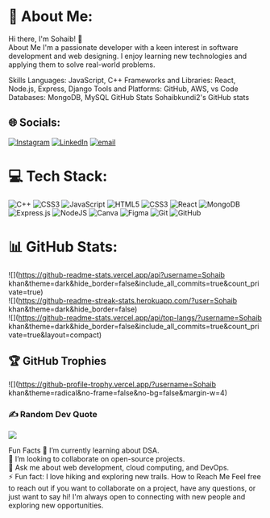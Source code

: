 # 💫 About Me:
Hi there, I'm Sohaib! 👋 <br>About Me I'm a passionate developer with a keen interest in software development and web designing. I enjoy learning new technologies and applying them to solve real-world problems.

Skills Languages: JavaScript, C++ Frameworks and Libraries: React, Node.js, Express, Django Tools and Platforms: GitHub, AWS, vs Code Databases: MongoDB, MySQL GitHub Stats Sohaibkundi2's GitHub stats


## 🌐 Socials:
[![Instagram](https://img.shields.io/badge/Instagram-%23E4405F.svg?logo=Instagram&logoColor=white)](https://instagram.com/sohaib-khan) [![LinkedIn](https://img.shields.io/badge/LinkedIn-%230077B5.svg?logo=linkedin&logoColor=white)](https://linkedin.com/in/Sohaib-khan) [![email](https://img.shields.io/badge/Email-D14836?logo=gmail&logoColor=white)](mailto:sohaibkundi2@gmail.com) 

# 💻 Tech Stack:
![C++](https://img.shields.io/badge/c++-%2300599C.svg?style=for-the-badge&logo=c%2B%2B&logoColor=white) ![CSS3](https://img.shields.io/badge/css3-%231572B6.svg?style=for-the-badge&logo=css3&logoColor=white) ![JavaScript](https://img.shields.io/badge/javascript-%23323330.svg?style=for-the-badge&logo=javascript&logoColor=%23F7DF1E) ![HTML5](https://img.shields.io/badge/html5-%23E34F26.svg?style=for-the-badge&logo=html5&logoColor=white) ![CSS3](https://img.shields.io/badge/css3-%231572B6.svg?style=for-the-badge&logo=css3&logoColor=white) ![React](https://img.shields.io/badge/react-%2320232a.svg?style=for-the-badge&logo=react&logoColor=%2361DAFB) ![MongoDB](https://img.shields.io/badge/MongoDB-%234ea94b.svg?style=for-the-badge&logo=mongodb&logoColor=white) ![Express.js](https://img.shields.io/badge/express.js-%23404d59.svg?style=for-the-badge&logo=express&logoColor=%2361DAFB) ![NodeJS](https://img.shields.io/badge/node.js-6DA55F?style=for-the-badge&logo=node.js&logoColor=white) ![Canva](https://img.shields.io/badge/Canva-%2300C4CC.svg?style=for-the-badge&logo=Canva&logoColor=white) ![Figma](https://img.shields.io/badge/figma-%23F24E1E.svg?style=for-the-badge&logo=figma&logoColor=white) ![Git](https://img.shields.io/badge/git-%23F05033.svg?style=for-the-badge&logo=git&logoColor=white) ![GitHub](https://img.shields.io/badge/github-%23121011.svg?style=for-the-badge&logo=github&logoColor=white)

# 📊 GitHub Stats:
![](https://github-readme-stats.vercel.app/api?username=Sohaib khan&theme=dark&hide_border=false&include_all_commits=true&count_private=true)<br/>
![](https://github-readme-streak-stats.herokuapp.com/?user=Sohaib khan&theme=dark&hide_border=false)<br/>
![](https://github-readme-stats.vercel.app/api/top-langs/?username=Sohaib khan&theme=dark&hide_border=false&include_all_commits=true&count_private=true&layout=compact)


## 🏆 GitHub Trophies
![](https://github-profile-trophy.vercel.app/?username=Sohaib khan&theme=radical&no-frame=false&no-bg=false&margin-w=4)

### ✍️ Random Dev Quote
![](https://quotes-github-readme.vercel.app/api?type=horizontal&theme=merko)

Fun Facts 🌱 I’m currently learning about DSA. <br/>
👯 I’m looking to collaborate on open-source projects.  <br/>
💬 Ask me about web development, cloud computing, and DevOps.  <br/>
⚡ Fun fact: I love hiking and exploring new trails. How to Reach Me Feel free to reach out if you want to collaborate on a project, have any questions, or just want to say hi! I'm always open to connecting with new people and exploring new opportunities.


